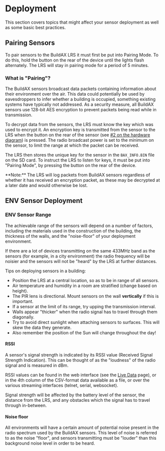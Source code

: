 # Deployment

This section covers topics that might affect your sensor deployment as well as some basic best practices.

## Pairing Sensors

To pair sensors to the BuildAX LRS it must first be put into 
Pairing Mode. To do this, hold the button on the rear of the device until the 
lights flash alternately. The LRS will stay in pairing mode for a period of
5 minutes.

### What is "Pairing"?

The BuildAX sensors broadcast data packets containing information about 
their environment over the air. This data could potentially be used by
eavesdroppers to infer whether a building is occupied, something existing 
systems have typically not addressed. As a security measure, all BuildAX 
sensors use 128-bit AES encryption to prevent packets being read while in 
transmission.

To decrypt data from the sensors, the LRS must know the key which was used
to encrypt it. An encryption key is transmitted from the sensor to the LRS 
when the button on the rear of the sensor (see [#2 on the hardware diagram](hardware.md#rear)) 
is pressed. The radio broadcast power is set to the minimum on the sensor, to
limit the range at which the packet can be received. 

The LRS then stores the unique key for the sensor in the `BAX_INFO.BIN` 
file on the SD card. To instruct the LRS to listen for keys, it must be put
into "Pairing Mode", by pressing the button on the rear of the device.

<span class="alert alert-info">
**Note:** The LRS will log packets from BuildAX sensors regardless of 
whether it has received an encryption packet, as these may be decrypted at a 
later date and would otherwise be lost. 
</span>

## ENV Sensor Deployment

### ENV Sensor Range

The achievable range of the sensors will depend on a number of factors,
including the materials used in the construction of the building, the thickness
of the walls, and the "noise-floor" of your deployment environment. 

If there are a lot of devices transmitting on the same 433MHz band as the 
sensors (for example, in a city environment) the radio frequency will be 
noisier and the sensors will not be "heard" by the LRS at further distances.

Tips on deploying sensors in a building:

 * Position the LRS at a central location, so as to be in range of all sensors.
 * Air temperature and humidity in a room are stratified (change based on height). 
 * The PIR lens is directional. Mount sensors on the wall **vertically** if this is important.
 * If a sensor at the limit of its range, try upping the transmission interval.
 * Walls appear "thicker" when the radio signal has to travel through them diagonally.
 * Try to avoid direct sunlight when attaching sensors to surfaces. This will skew the data they generate.
 * Also remember the position of the Sun will change throughout the day!

#### RSSI

A sensor's signal strength is indicated by its RSSI value (Received Signal
Strength Indication). This can be thought of as the "loudness" of the radio
signal and is measured in dBm.

RSSI values can be found in the web interface (see the [Live Data](user-guide.md#sensors)
page), or in the 4th column of the CSV-format data available as a file, or
over the various streaming interfaces (telnet, serial, websocket).

Signal strength will be affected by the battery level of the sensor, the 
distance from the LRS, and any obstacles which the signal has to travel
through in-between.

#### Noise floor

All environments will have a certain amount of potential noise present in the radio 
spectrum used by the BuildAX sensors. This level of noise is referred to as the
noise "floor", and sensors transmitting must be "louder" than this background
noise level in order to be heard.



